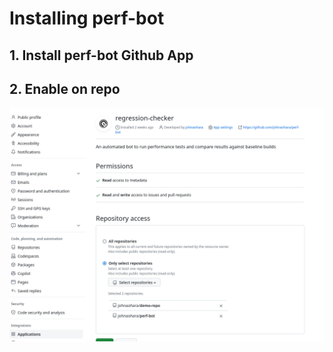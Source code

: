 # Installing perf-bot

## 1. Install perf-bot Github App

## 2. Enable on repo

![enable git hub app](./img/app-install.png)
